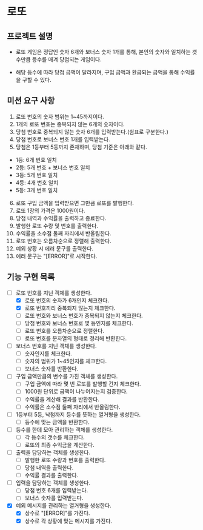 # 로또

## 프로젝트 설명
- 로또 게임은 정답인 숫자 6개와 보너스 숫자 1개를 통해,
본인의 숫자와 일치하는 갯수만큼 등수를 매겨 당첨되는 게임이다.

- 해당 등수에 따라 당첨 금액이 달라지며,
구입 금액과 환급되는 금액을 통해 수익률을 구할 수 있다.

## 미션 요구 사항
1. 로또 번호의 숫자 범위는 1~45까지이다.
2. 1개의 로또 번호는 중복되지 않는 6개의 숫자이다.
3. 당첨 번호로 중복되지 않는 숫자 6개를 입력받는다.(쉼표로 구분한다.)
4. 당첨 번호로 보너스 번호 1개를 입력받는다.
5. 당첨은 1등부터 5등까지 존재하며, 당첨 기준은 아래와 같다.
- 1등: 6개 번호 일치
- 2등: 5개 번호 + 보너스 번호 일치
- 3등: 5개 번호 일치
- 4등: 4개 번호 일치
- 5등: 3개 번호 일치
6. 로또 구입 금액을 입력받으면 그만큼 로또를 발행한다.
7. 로또 1장의 가격은 1000원이다.
8. 당첨 내역과 수익률을 출력하고 종료한다.
9. 발행한 로또 수량 및 번호를 출력한다.
10. 수익률을 소수점 둘째 자리에서 반올림한다.
11. 로또 번호는 오름차순으로 정렬해 출력한다.
12. 예외 상황 시 에러 문구를 출력한다.
13. 에러 문구는 "[ERROR]"로 시작한다.


## 기능 구현 목록
- [ ] 로또 번호를 지닌 객체를 생성한다.
  - [x] 로또 번호의 숫자가 6개인지 체크한다.
  - [x] 로또 번호끼리 중복되지 않는지 체크한다.
  - [ ] 로또 번호와 보너스 번호가 중복되지 않는지 체크한다.
  - [ ] 당첨 번호와 보너스 번호로 몇 등인지를 체크한다.
  - [ ] 로또 번호를 오름차순으로 정렬한다.
  - [ ] 로또 번호를 문자열의 형태로 정리해 반환한다.
- [ ] 보너스 번호를 지닌 객체를 생성한다.
  - [ ] 숫자인지를 체크한다.
  - [ ] 숫자의 범위가 1~45인지를 체크한다.
  - [ ] 보너스 숫자를 반환한다.
- [ ] 구입 금액만큼의 변수를 가진 객체를 생성한다.
    - [ ] 구입 금액에 따라 몇 번 로또를 발행할 건지 체크한다.
    - [ ] 1000원 단위로 금액이 나누어지는지 검증한다.
    - [ ] 수익률을 계산해 결과를 반환한다.
    - [ ] 수익률은 소수점 둘째 자리에서 반올림한다.
- [ ] 1등부터 5등, 낙첨까지 등수를 뜻하는 열거형을 생성한다.
    - [ ] 등수에 맞는 금액을 반환한다.
- [ ] 등수를 한데 모아 관리하는 객체를 생성한다.
    - [ ] 각 등수의 갯수를 체크한다.
    - [ ] 로또의 최종 수익금을 계산한다.
- [ ] 출력을 담당하는 객체를 생성한다.
    - [ ] 발행한 로또 수량과 번호를 출력한다.
    - [ ] 당첨 내역을 출력한다.
    - [ ] 수익률 결과를 출력한다.
- [ ] 입력을 담당하는 객체를 생성한다.
    - [ ] 당첨 번호 6개를 입력받는다.
    - [ ] 보너스 숫자를 입력받는다.
- [x] 예외 메시지를 관리하는 열거형을 생성한다.
    - [x] 상수로 "[ERROR]"를 가진다.
    - [x] 상수로 각 상황에 맞는 메시지를 가진다.